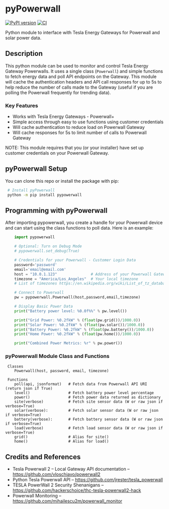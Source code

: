# pyPowerwall

[![PyPI version](https://badge.fury.io/py/pypowerwall.svg)](https://badge.fury.io/py/pypowerwall)
[![CI](https://github.com/jasonacox/pypowerwall/actions/workflows/test.yml/badge.svg)](https://github.com/jasonacox/pypowerwall/actions/workflows/test.yml)

Python module to interface with Tesla Energy Gateways for Powerwall and solar power data.

## Description

This python module can be used to monitor and control Tesla Energy Gateway Powerwalls. It uses a single class (`Powerwall`) and simple functions to fetch energy data and
poll API endpoints on the Gateway.  This module will cache the authentication headers 
and API call responses for up to 5s to help reduce the number of calls made to the
Gateway (useful if you are polling the Powerwall frequently for trending data).

### Key Features

* Works with Tesla Energy Gateways - Powerwall+ 
* Simple access through easy to use functions using customer credentials
* Will cache authentication to reduce load on Powerwall Gateway
* Will cache responses for 5s to limit number of calls to Powerwall Gateway

NOTE: This module requires that you (or your installer) have set up customer credentials
on your Powerwall Gateway.

## pyPowerwall Setup  

You can clone this repo or install the package with pip:

```bash
 # Install pyPowerwall
 python -m pip install pypowerwall
 ```

## Programming with pyPowerwall

After importing pypowerwall, you create a handle for your Powerwall device and can
start using the class functions to poll data.  Here is an example:

```python
    import pypowerwall

    # Optional: Turn on Debug Mode
    # pypowerwall.set_debug(True)

    # Credentials for your Powerwall - Customer Login Data
    password='password'
    email='email@email.com'
    host = "10.0.1.123"               # Address of your Powerwall Gateway
    timezone = "America/Los_Angeles"  # Your local timezone
    # List of timezones https://en.wikipedia.org/wiki/List_of_tz_database_time_zones 

    # Connect to Powerwall
    pw = pypowerwall.Powerwall(host,password,email,timezone)

    # Display Basic Power Data
    print("Battery power level: %0.0f%%" % pw.level())

    print("Grid Power: %0.2fkW" % (float(pw.grid())/1000.0))
    print("Solar Power: %0.2fkW" % (float(pw.solar())/1000.0))
    print("Battery Power: %0.2fkW" % (float(pw.battery())/1000.0))
    print("Home Power: %0.2fkW" % (float(pw.home())/1000.0))

    print("Combined Power Metrics: %r" % pw.power())

```

### pyPowerwall Module Class and Functions 
```
 Classes
    Powerwall(host, password, email, timezone)

 Functions 
    poll(api, jsonformat)   # Fetch data from Powerwall API URI (return json if True)
    level()                 # Fetch battery power level percentage
    power()                 # Fetch power data returned as dictionary
    site(verbose)           # Fetch site sensor data (W or raw json if verbose=True)
    solar(verbose):         # Fetch solar sensor data (W or raw json if verbose=True)
    battery(verbose):       # Fetch battery sensor data (W or raw json if verbose=True)
    load(verbose)           # Fetch load sensor data (W or raw json if verbose=True)
    grid()                  # Alias for site()
    home()                  # Alias for load()
```

## Credits and References

* Tesla Powerwall 2 – Local Gateway API documentation – https://github.com/vloschiavo/powerwall2
* Python Tesla Powerwall API – https://github.com/jrester/tesla_powerwall
* TESLA PowerWall 2 Security Shenanigans – https://github.com/hackerschoice/thc-tesla-powerwall2-hack
* Powerwall Monitoring – https://github.com/mihailescu2m/powerwall_monitor

